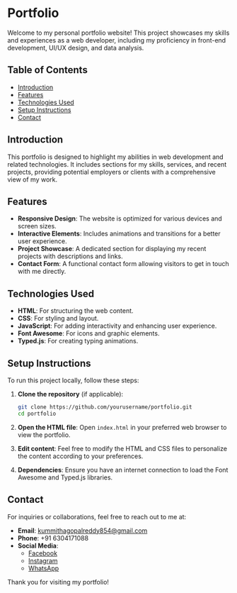 
# Portfolio

Welcome to my personal portfolio website! This project showcases my skills and experiences as a web developer, including my proficiency in front-end development, UI/UX design, and data analysis. 

## Table of Contents
- [Introduction](#introduction)
- [Features](#features)
- [Technologies Used](#technologies-used)
- [Setup Instructions](#setup-instructions)
- [Contact](#contact)

## Introduction

This portfolio is designed to highlight my abilities in web development and related technologies. It includes sections for my skills, services, and recent projects, providing potential employers or clients with a comprehensive view of my work.

## Features

- **Responsive Design**: The website is optimized for various devices and screen sizes.
- **Interactive Elements**: Includes animations and transitions for a better user experience.
- **Project Showcase**: A dedicated section for displaying my recent projects with descriptions and links.
- **Contact Form**: A functional contact form allowing visitors to get in touch with me directly.

## Technologies Used

- **HTML**: For structuring the web content.
- **CSS**: For styling and layout.
- **JavaScript**: For adding interactivity and enhancing user experience.
- **Font Awesome**: For icons and graphic elements.
- **Typed.js**: For creating typing animations.

## Setup Instructions

To run this project locally, follow these steps:

1. **Clone the repository** (if applicable):
   ```bash
   git clone https://github.com/yourusername/portfolio.git
   cd portfolio
   ```

2. **Open the HTML file**:
   Open `index.html` in your preferred web browser to view the portfolio.

3. **Edit content**:
   Feel free to modify the HTML and CSS files to personalize the content according to your preferences.

4. **Dependencies**:
   Ensure you have an internet connection to load the Font Awesome and Typed.js libraries.

## Contact

For inquiries or collaborations, feel free to reach out to me at:

- **Email**: [kummithagopalreddy854@gmail.com](mailto:kummithagopalreddy854@gmail.com)
- **Phone**: +91 6304171088
- **Social Media**: 
  - [Facebook](https://m.facebook.com/profile.php?id=100022040693634)
  - [Instagram](https://www.instagram.com/_reddy_6666?igsh=bXJ4eWszdnV1c2o2)
  - [WhatsApp](https://wa.me/916304171088)

Thank you for visiting my portfolio!
